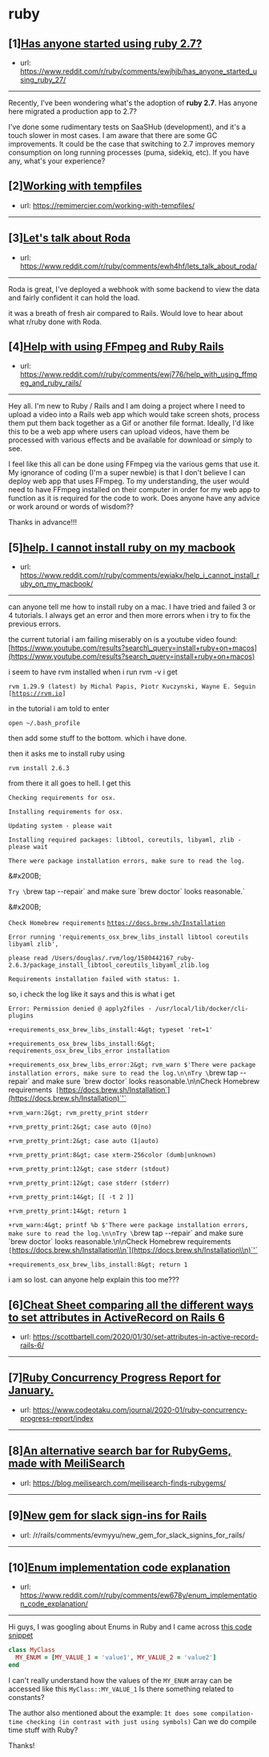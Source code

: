 # ruby
## [1][Has anyone started using ruby 2.7?](https://www.reddit.com/r/ruby/comments/ewjhjb/has_anyone_started_using_ruby_27/)
- url: https://www.reddit.com/r/ruby/comments/ewjhjb/has_anyone_started_using_ruby_27/
---
Recently, I've been wondering what's the adoption of **ruby 2.7**. Has anyone here migrated a production app to 2.7?

I've done some rudimentary tests on SaaSHub (development), and it's a touch slower in most cases. I am aware that there are some GC improvements. It could be the case that switching to 2.7 improves memory consumption on long running processes (puma, sidekiq, etc). If you have any, what's your experience?
## [2][Working with tempfiles](https://www.reddit.com/r/ruby/comments/ewm3mk/working_with_tempfiles/)
- url: https://remimercier.com/working-with-tempfiles/
---

## [3][Let's talk about Roda](https://www.reddit.com/r/ruby/comments/ewh4hf/lets_talk_about_roda/)
- url: https://www.reddit.com/r/ruby/comments/ewh4hf/lets_talk_about_roda/
---
Roda is great, I've deployed a webhook with some backend to view the data and fairly confident it can hold the load. 

it was a breath of fresh air compared to Rails. Would love to hear about what r/ruby done with Roda.
## [4][Help with using FFmpeg and Ruby Rails](https://www.reddit.com/r/ruby/comments/ewj776/help_with_using_ffmpeg_and_ruby_rails/)
- url: https://www.reddit.com/r/ruby/comments/ewj776/help_with_using_ffmpeg_and_ruby_rails/
---
Hey all. I'm new to Ruby / Rails and I am doing a project where I need to upload a video into a Rails web app which would take screen shots, process them put them back together as a Gif or another file format. Ideally, I'd like this to be a web app where users can upload videos, have them be processed with various effects and be available for download or simply to see. 

I feel like this all can be done using FFmpeg via the various gems that use it. My ignorance of coding (I'm a super newbie) is that I don't believe I can deploy web app that uses FFmpeg. To my understanding, the user would need to have FFmpeg installed on their computer in order for my web app to function as it is required for the code to work. Does anyone have any advice or work around or words of wisdom?? 

Thanks in advance!!!
## [5][help. I cannot install ruby on my macbook](https://www.reddit.com/r/ruby/comments/ewiakx/help_i_cannot_install_ruby_on_my_macbook/)
- url: https://www.reddit.com/r/ruby/comments/ewiakx/help_i_cannot_install_ruby_on_my_macbook/
---
can anyone tell me how to install ruby on a mac. I have tried and failed 3 or 4 tutorials. I always get an error and then more errors when i try to fix the previous errors. 

the current tutorial i am failing miserably on is a youtube video found: [https://www.youtube.com/results?search\_query=install+ruby+on+macos](https://www.youtube.com/results?search_query=install+ruby+on+macos)

i seem to have rvm installed when i run rvm -v i get

`rvm 1.29.9 (latest) by Michal Papis, Piotr Kuczynski, Wayne E. Seguin [`[`https://rvm.io`](https://rvm.io)`]`

in the tutorial i am told to enter

`open ~/.bash_profile`

then add some stuff to the bottom. which i have done.

then it asks me to install ruby using 

`rvm install 2.6.3`

from there it all goes to hell. I get this

`Checking requirements for osx.`

`Installing requirements for osx.`

`Updating system - please wait`

`Installing required packages: libtool, coreutils, libyaml, zlib - please wait`

`There were package installation errors, make sure to read the log.`

&amp;#x200B;

`Try \`brew tap --repair\` and make sure \`brew doctor\` looks reasonable.`

&amp;#x200B;

`Check Homebrew requirements` [`https://docs.brew.sh/Installation`](https://docs.brew.sh/Installation)

`Error running 'requirements_osx_brew_libs_install libtool coreutils libyaml zlib',`

`please read /Users/douglas/.rvm/log/1580442167_ruby-2.6.3/package_install_libtool_coreutils_libyaml_zlib.log`

`Requirements installation failed with status: 1.`

so, i check the log like it says and this is what i get

`Error: Permission denied @ apply2files - /usr/local/lib/docker/cli-plugins`

`+requirements_osx_brew_libs_install:4&gt; typeset 'ret=1'`

`+requirements_osx_brew_libs_install:6&gt; requirements_osx_brew_libs_error installation`

`+requirements_osx_brew_libs_error:2&gt; rvm_warn $'There were package installation errors, make sure to read the log.\n\nTry \`brew tap --repair\` and make sure \`brew doctor\` looks reasonable.\n\nCheck Homebrew requirements` [`https://docs.brew.sh/Installation`](https://docs.brew.sh/Installation)`'`

`+rvm_warn:2&gt; rvm_pretty_print stderr`

`+rvm_pretty_print:2&gt; case auto (0|no)`

`+rvm_pretty_print:2&gt; case auto (1|auto)`

`+rvm_pretty_print:8&gt; case xterm-256color (dumb|unknown)`

`+rvm_pretty_print:12&gt; case stderr (stdout)`

`+rvm_pretty_print:12&gt; case stderr (stderr)`

`+rvm_pretty_print:14&gt; [[ -t 2 ]]`

`+rvm_pretty_print:14&gt; return 1`

`+rvm_warn:4&gt; printf %b $'There were package installation errors, make sure to read the log.\n\nTry \`brew tap --repair\` and make sure \`brew doctor\` looks reasonable.\n\nCheck Homebrew requirements` [`https://docs.brew.sh/Installation\\n`](https://docs.brew.sh/Installation\\n)`'`

`+requirements_osx_brew_libs_install:8&gt; return 1`

i am so lost. can anyone help explain this too me???
## [6][Cheat Sheet comparing all the different ways to set attributes in ActiveRecord on Rails 6](https://www.reddit.com/r/ruby/comments/ewb57e/cheat_sheet_comparing_all_the_different_ways_to/)
- url: https://scottbartell.com/2020/01/30/set-attributes-in-active-record-rails-6/
---

## [7][Ruby Concurrency Progress Report for January.](https://www.reddit.com/r/ruby/comments/ew58e5/ruby_concurrency_progress_report_for_january/)
- url: https://www.codeotaku.com/journal/2020-01/ruby-concurrency-progress-report/index
---

## [8][An alternative search bar for RubyGems, made with MeiliSearch](https://www.reddit.com/r/ruby/comments/ew98xa/an_alternative_search_bar_for_rubygems_made_with/)
- url: https://blog.meilisearch.com/meilisearch-finds-rubygems/
---

## [9][New gem for slack sign-ins for Rails](https://www.reddit.com/r/ruby/comments/ew5f5w/new_gem_for_slack_signins_for_rails/)
- url: /r/rails/comments/evmyyu/new_gem_for_slack_signins_for_rails/
---

## [10][Enum implementation code explanation](https://www.reddit.com/r/ruby/comments/ew678y/enum_implementation_code_explanation/)
- url: https://www.reddit.com/r/ruby/comments/ew678y/enum_implementation_code_explanation/
---
Hi guys, I was googling about Enums in Ruby and I came across [this code snippet](https://stackoverflow.com/a/5675566)

```ruby
class MyClass
  MY_ENUM = [MY_VALUE_1 = 'value1', MY_VALUE_2 = 'value2']
end
```

I can't really understand how the values of the `MY_ENUM` array can be accessed like this `MyClass::MY_VALUE_1` Is there something related to constants?

The author also mentioned about the example: `It does some compilation-time checking (in contrast with just using symbols)`  Can we do compile time stuff with Ruby?

Thanks!
